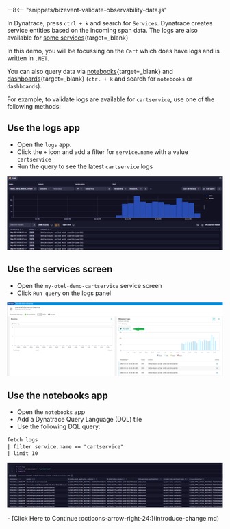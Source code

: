 --8<-- "snippets/bizevent-validate-observability-data.js"

In Dynatrace, press `ctrl + k` and search for `Services`. Dynatrace creates service entities based on the incoming span data.
The logs are also available for [some services](https://opentelemetry.io/docs/demo/telemetry-features/log-coverage/){target=_blank}

In this demo, you will be focussing on the `Cart`  which does have logs and is written in `.NET`.

You can also query data via [notebooks](https://docs.dynatrace.com/docs/observe-and-explore/dashboards-and-notebooks/notebooks){target=_blank}
and [dashboards](https://docs.dynatrace.com/docs/observe-and-explore/dashboards-and-notebooks/dashboards-new){target=_blank} (`ctrl + k` and search for `notebooks` or `dashboards`).

For example, to validate logs are available for `cartservice`, use one of the following methods:

## Use the logs app
* Open the `logs` app.
* Click the `+` icon and add a filter for `service.name` with a value `cartservice`
* Run the query to see the latest `cartservice` logs

![cart service logs](images/logs-screen-cartservice-filter.png)

## Use the services screen
* Open the `my-otel-demo-cartservice` service screen
* Click `Run query` on the logs panel

![logs on services screen](images/logs-on-service-screen.png)

## Use the notebooks app
* Open the `notebooks` app
* Add a Dynatrace Query Language (DQL) tile
* Use the following DQL query:

```
fetch logs
| filter service.name == "cartservice"
| limit 10
```

![logs in notebook](images/logs-in-notebook.png)

<div class="grid cards" markdown>
- [Click Here to Continue :octicons-arrow-right-24:](introduce-change.md)
</div>